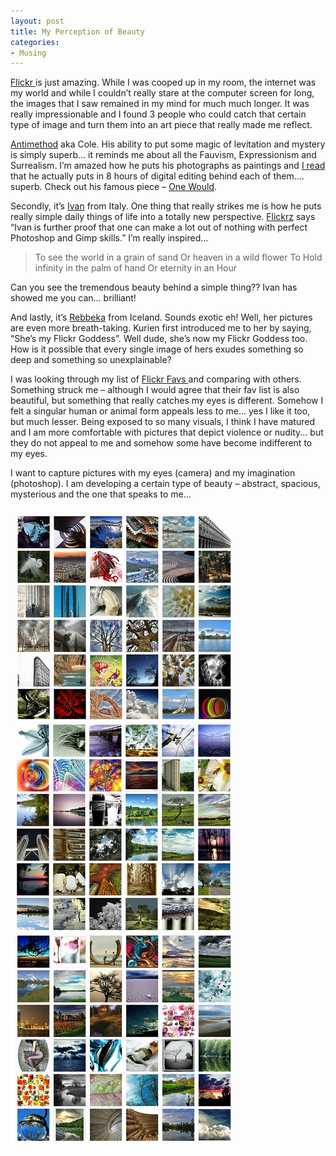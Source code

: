 ```yaml
---
layout: post
title: My Perception of Beauty
categories:
- Musing
---
```



[Flickr ](http://flickr.com/explore/interesting/7days/ "Interesting pics on Flickr")is just amazing. While I was cooped up in my room, the internet was my world and while I couldn’t really stare at the computer screen for long, the images that I saw remained in my mind for much much longer. It was really impressionable and I found 3 people who could catch that certain type of image and turn them into an art piece that really made me reflect.

[Antimethod](http://flickr.com/photos/antimethod/ "Antimethod in Flickr") aka Cole. His ability to put some magic of levitation and mystery is simply superb... it reminds me about all the Fauvism, Expressionism and Surrealism. I’m amazed how he puts his photographs as paintings and [I read ](http://www.flickrz.info/topics/antimethod/ "Interview with Antimethod")that he actually puts in 8 hours of digital editing behind each of them.... superb. Check out his famous piece – [One Would](http://flickr.com/photos/antimethod/31409920/).

Secondly, it’s [Ivan](http://flickr.com/photos/roquentin/ "Ivan in Flickr") from Italy. One thing that really strikes me is how he puts really simple daily things of life into a totally new perspective. [Flickrz](http://www.flickrz.info/topics/Ivan/ "Interview with Ivan") says “Ivan is further proof that one can make a lot out of nothing with perfect Photoshop and Gimp skills.” I’m really inspired...

> To see the world in a grain of sand Or heaven in a wild flower To Hold infinity in the palm of hand Or eternity in an Hour

Can you see the tremendous beauty behind a simple thing?? Ivan has showed me you can... brilliant!

And lastly, it’s [Rebbeka](http://flickr.com/photos/rebba/ "Rebekka in Flickr") from Iceland. Sounds exotic eh! Well, her pictures are even more breath-taking. Kurien first introduced me to her by saying, “She’s my Flickr Goddess”. Well dude, she’s now my Flickr Goddess too. How is it possible that every single image of hers exudes something so deep and something so unexplainable?

I was looking through my list of [Flickr Favs ](http://flickr.com/photos/sweska/favorites/ "Sweska's Favourite Pictures")and comparing with others. Something struck me – although I would agree that their fav list is also beautiful, but something that really catches my eyes is different. Somehow I felt a singular human or animal form appeals less to me... yes I like it too, but much lesser. Being exposed to so many visuals, I think I have matured and I am more comfortable with pictures that depict violence or nudity... but they do not appeal to me and somehow some have become indifferent to my eyes.

I want to capture pictures with my eyes (camera) and my imagination (photoshop). I am developing a certain type of beauty – abstract, spacious, mysterious and the one that speaks to me...

![](/img/ffav.jpg)
